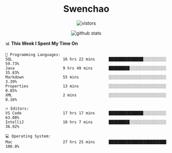 <h1 align="center">Swenchao</h3>

<p align="center">
  <img src="https://visitor-badge.glitch.me/badge?page_id=Swenchao" alt="vistors" />
</p>

<p align="center">
  <img src="https://github-readme-stats.vercel.app/api?username=Swenchao&count_private=true&show_icons=true&theme=vue-dark&hide_title=true" alt="github stats" />
</p>

<!--START_SECTION:waka-->
📊 **This Week I Spent My Time On** 

```text
💬 Programming Languages: 
SQL                      16 hrs 22 mins      ███████████████░░░░░░░░░░   59.73% 
Java                     9 hrs 49 mins       █████████░░░░░░░░░░░░░░░░   35.83% 
Markdown                 55 mins             ░░░░░░░░░░░░░░░░░░░░░░░░░   3.39% 
Properties               13 mins             ░░░░░░░░░░░░░░░░░░░░░░░░░   0.85% 
XML                      2 mins              ░░░░░░░░░░░░░░░░░░░░░░░░░   0.16%

🔥 Editors: 
VS Code                  17 hrs 17 mins      ███████████████░░░░░░░░░░   63.08% 
IntelliJ                 10 hrs 7 mins       █████████░░░░░░░░░░░░░░░░   36.92%

💻 Operating System: 
Mac                      27 hrs 25 mins      █████████████████████████   100.0%

```


<!--END_SECTION:waka-->

